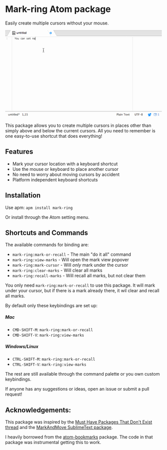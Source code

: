 # Mark-ring Atom package

Easily create multiple cursors without your mouse.

![A screencast of mark-ring in action](https://raw.githubusercontent.com/JHonaker/mark-ring/master/mark-ring.gif)

This package allows you to create multiple cursors in places other than simply above and below the current cursors. All you need to remember is one easy-to-use shortcut that does everything!

## Features

* Mark your cursor location with a keyboard shortcut
* Use the mouse or keyboard to place another cursor
* No need to worry about moving cursors by accident
* Platform independent keyboard shortcuts

## Installation

Use apm: `apm install mark-ring`

Or install through the Atom setting menu.

## Shortcuts and Commands

The available commands for binding are:

* `mark-ring:mark-or-recall` - The main "do it all" command
* `mark-ring:view-marks` - Will open the mark view popover
* `mark-ring:mark-cursor` - Will *only* mark under the cursor
* `mark-ring:clear-marks` - Will clear all marks
* `mark-ring:recall-marks` - Will recall all marks, but not clear them

You only need `mark-ring:mark-or-recall` to use this package. It will mark under your cursor, but if there is a mark already there, it wil clear and recall all marks.

By default only these keybindings are set up:

##### Mac

* `CMD-SHIFT-M`: `mark-ring:mark-or-recall`
* `CMD-SHIFT-V`: `mark-ring:view-marks`

##### Windows/Linux

* `CTRL-SHIFT-M`: `mark-ring:mark-or-recall`
* `CTRL-SHIFT-V`: `mark-ring:view-marks`

The rest are still available through the command palette or you own custom keybindings.

If anyone has any suggestions or ideas, open an issue or submit a pull request!

## Acknowledgements:

This package was inspired by the [Must Have Packages That Don't Exist thread](https://discuss.atom.io/t/must-have-packages-that-dont-exist/12665) and the [MarkAndMove SublimeText package](https://github.com/colinta/SublimeMarkAndMove).

I heavily borrowed from the [atom-bookmarks](https://github.com/atom/bookmarks) package. The code in that package was instrumental getting this to work.
